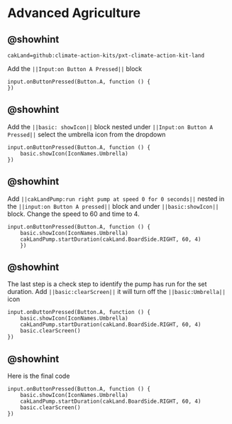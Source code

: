 # Advanced Agriculture

## @showhint
```package
cakLand=github:climate-action-kits/pxt-climate-action-kit-land 
``` 
Add the ``||Input:on Button A Pressed||`` block
```blocks
input.onButtonPressed(Button.A, function () {
})
```
## @showhint
Add the ``||basic: showIcon||`` block nested under ``||Input:on Button A Pressed||`` select the umbrella icon from the dropdown
```blocks
input.onButtonPressed(Button.A, function () {
    basic.showIcon(IconNames.Umbrella)
})
```
## @showhint
Add ``||cakLandPump:run right pump at speed 0 for 0 seconds||`` nested in the ``||input:on Button A pressed||`` block and under ``||basic:showIcon||`` block. Change the speed to 60 and time to 4.
```blocks
input.onButtonPressed(Button.A, function () {
    basic.showIcon(IconNames.Umbrella)
    cakLandPump.startDuration(cakLand.BoardSide.RIGHT, 60, 4)
    })
```
## @showhint
The last step is a check step to identify the pump has run for the set duration. Add ``||basic:clearScreen||`` it will turn off the ``||basic:Umbrella||`` icon
```blocks
input.onButtonPressed(Button.A, function () {
    basic.showIcon(IconNames.Umbrella)
    cakLandPump.startDuration(cakLand.BoardSide.RIGHT, 60, 4)
    basic.clearScreen()
})
``` 

## @showhint
Here is the final code
```blocks
input.onButtonPressed(Button.A, function () {
    basic.showIcon(IconNames.Umbrella)
    cakLandPump.startDuration(cakLand.BoardSide.RIGHT, 60, 4)
    basic.clearScreen()
})
```